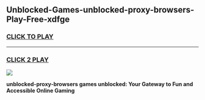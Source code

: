 
## Unblocked-Games-unblocked-proxy-browsers-Play-Free-xdfge
<h3>
<a href="https://premium76.site?title=unblocked-proxy-browsers&ref=23A">CLICK TO PLAY</a></h3>
<hr>

<h3>
<a href="https://premium76.site?title=unblocked-proxy-browsers&ref=23A">CLICK 2 PLAY</a>
  
</h3>

<a href="https://premium76.site?title=unblocked-proxy-browsers&ref=23A"><img src="https://clearcache.store/games.png"></a>


**unblocked-proxy-browsers games unblocked: Your Gateway to Fun and Accessible Online Gaming**
